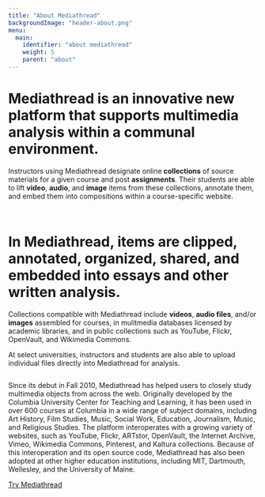 ```yaml
---
title: "About Mediathread"
backgroundImage: "header-about.png"
menu:
  main:
    identifier: "about mediathread"
    weight: 5
    parent: "about"
---
```

<div class="panels-flexible-row panels-flexible-row-mediathread_tour_page-6 clearfix 6row">
    <div class="inside panels-flexible-row-inside panels-flexible-row-mediathread_tour_page-6-inside clearfix">
    </div>
</div>
<div class="panels-flexible-row panels-flexible-row-mediathread_tour_page-5 clearfix 5row">
    <div class="inside panels-flexible-row-inside panels-flexible-row-mediathread_tour_page-5-inside clearfix">
        <div class="panels-flexible-column panels-flexible-column-mediathread_tour_page-8 panels-flexible-column-first 5row-1col">
            <div class="inside panels-flexible-column-inside panels-flexible-column-mediathread_tour_page-8-inside panels-flexible-column-inside-first">
                <div class="panels-flexible-region panels-flexible-region-mediathread_tour_page-row_5_col_1_ panels-flexible-region-first panels-flexible-region-last ">
                    <div class="inside panels-flexible-region-inside panels-flexible-region-mediathread_tour_page-row_5_col_1_-inside panels-flexible-region-inside-first panels-flexible-region-inside-last">
                        <div class="panel-pane pane-fieldable-panels-pane pane-fpid-29 pane-bundle-image" >
                            <div class="pane-content">
                                <div class="fieldable-panels-pane">
                                </div>
                            </div>
                        </div>
                    </div>
                </div>
            </div>
        </div>
        <div class="panels-flexible-column panels-flexible-column-mediathread_tour_page-9 panels-flexible-column-last 5row-2col">
            <div class="inside panels-flexible-column-inside panels-flexible-column-mediathread_tour_page-9-inside panels-flexible-column-inside-last">
                <div class="panels-flexible-region panels-flexible-region-mediathread_tour_page-row_5_col_2 panels-flexible-region-first panels-flexible-region-last ">
                    <div class="inside panels-flexible-region-inside panels-flexible-region-mediathread_tour_page-row_5_col_2-inside panels-flexible-region-inside-first panels-flexible-region-inside-last">
                        <div class="panel-pane pane-fieldable-panels-pane pane-fpid-15 pane-bundle-text" >
                            <div class="pane-content">
                                <div class="fieldable-panels-pane">
                                    <div class="field field-name-field-basic-text-text field-type-text-long field-label-hidden"><div class="field-items"><div class="field-item even"><h1>Mediathread is an innovative new platform that supports multimedia analysis within a communal environment.</h1></div></div></div></div>
                            </div>
                        </div>
                    </div>
                </div>
            </div>
        </div>
    </div>
</div>
<div class="panels-flexible-row panels-flexible-row-mediathread_tour_page-4 clearfix 4row">
    <div class="inside panels-flexible-row-inside panels-flexible-row-mediathread_tour_page-4-inside clearfix">
        <div class="panels-flexible-column panels-flexible-column-mediathread_tour_page-10 panels-flexible-column-first 4row-1col">
            <div class="inside panels-flexible-column-inside panels-flexible-column-mediathread_tour_page-10-inside panels-flexible-column-inside-first">
                <div class="panels-flexible-region panels-flexible-region-mediathread_tour_page-row_4_col_1 panels-flexible-region-first panels-flexible-region-last ">
                    <div class="inside panels-flexible-region-inside panels-flexible-region-mediathread_tour_page-row_4_col_1-inside panels-flexible-region-inside-first panels-flexible-region-inside-last">
                        <div class="panel-pane pane-fieldable-panels-pane pane-uuid-67715bab-fca7-4f8d-aa7f-ed7ded44e9a5 pane-bundle-text" >
                            <div class="pane-content">
                                <div class="fieldable-panels-pane">
                                    <div class="field field-name-field-basic-text-text field-type-text-long field-label-hidden"><div class="field-items"><div class="field-item even"><p>Instructors using Mediathread designate online<strong> collections</strong> of source materials for a given course and post <strong>assignments</strong>. Their students are able to lift <strong>video</strong>, <strong>audio</strong>, and <strong>image</strong> items from these collections, annotate them, and embed them into compositions within a course-specific website.</p>
                                            </div></div></div></div>
                            </div>
                        </div>
                    </div>
                </div>
            </div>
        </div>
        <div class="panels-flexible-column panels-flexible-column-mediathread_tour_page-11 panels-flexible-column-last 4row-2col">
            <div class="inside panels-flexible-column-inside panels-flexible-column-mediathread_tour_page-11-inside panels-flexible-column-inside-last">
                <div class="panels-flexible-region panels-flexible-region-mediathread_tour_page-row_4_col_2 panels-flexible-region-first panels-flexible-region-last ">
                    <div class="inside panels-flexible-region-inside panels-flexible-region-mediathread_tour_page-row_4_col_2-inside panels-flexible-region-inside-first panels-flexible-region-inside-last">
                        <div class="panel-pane pane-fieldable-panels-pane pane-fpid-16 pane-bundle-image" >
                            <div class="pane-content">
                                <div class="fieldable-panels-pane">
                                    <div class="field field-name-field-basic-image-caption field-type-text-with-summary field-label-hidden"><div class="field-items"><div class="field-item even"><p><img class="media-element file-default" src="/images/what-collect_0.png" alt="" title="" /></p>
                                            </div></div></div></div>
                            </div>
                        </div>
                    </div>
                </div>
            </div>
        </div>
    </div>
</div>
<div class="panels-flexible-row panels-flexible-row-mediathread_tour_page-3 clearfix 3row">
    <div class="inside panels-flexible-row-inside panels-flexible-row-mediathread_tour_page-3-inside clearfix">
        <div class="panels-flexible-column panels-flexible-column-mediathread_tour_page-12 panels-flexible-column-first 3row-1col">
            <div class="inside panels-flexible-column-inside panels-flexible-column-mediathread_tour_page-12-inside panels-flexible-column-inside-first">
                <div class="panels-flexible-region panels-flexible-region-mediathread_tour_page-3_row_1_col panels-flexible-region-first panels-flexible-region-last ">
                    <div class="inside panels-flexible-region-inside panels-flexible-region-mediathread_tour_page-3_row_1_col-inside panels-flexible-region-inside-first panels-flexible-region-inside-last">
                        <div class="panel-pane pane-fieldable-panels-pane pane-fpid-24 pane-bundle-image" >
                            <div class="pane-content">
                                <div class="fieldable-panels-pane">
                                    <div class="field field-name-field-basic-image-caption field-type-text-with-summary field-label-hidden"><div class="field-items"><div class="field-item even"><p><img class="media-element file-default" src="/images/what-selection.png" alt="" title="" /></p>
                                            </div></div></div></div>
                            </div>
                        </div>
                    </div>
                </div>
            </div>
        </div>
        <div class="panels-flexible-column panels-flexible-column-mediathread_tour_page-13 panels-flexible-column-last 3row-2col">
            <div class="inside panels-flexible-column-inside panels-flexible-column-mediathread_tour_page-13-inside panels-flexible-column-inside-last">
                <div class="panels-flexible-region panels-flexible-region-mediathread_tour_page-row_3_col_2 panels-flexible-region-first panels-flexible-region-last ">
                    <div class="inside panels-flexible-region-inside panels-flexible-region-mediathread_tour_page-row_3_col_2-inside panels-flexible-region-inside-first panels-flexible-region-inside-last">
                        <div class="panel-pane pane-fieldable-panels-pane pane-uuid-3b23ba45-084f-4074-bdde-107212b5f281 pane-bundle-text" >
                            <div class="pane-content">
                                <div class="fieldable-panels-pane">
                                    <div class="field field-name-field-basic-text-text field-type-text-long field-label-hidden"><div class="field-items"><div class="field-item even"><h1>In Mediathread, items are clipped, annotated, organized, shared, and embedded into essays and other written analysis.</h1>
                                            </div></div></div></div>
                            </div>
                        </div>
                    </div>
                </div>
            </div>
        </div>
    </div>
</div>
<div class="panels-flexible-row panels-flexible-row-mediathread_tour_page-2 clearfix 2row">
    <div class="inside panels-flexible-row-inside panels-flexible-row-mediathread_tour_page-2-inside clearfix">
        <div class="panels-flexible-column panels-flexible-column-mediathread_tour_page-14 panels-flexible-column-first 2row-1col">
            <div class="inside panels-flexible-column-inside panels-flexible-column-mediathread_tour_page-14-inside panels-flexible-column-inside-first">
                <div class="panels-flexible-region panels-flexible-region-mediathread_tour_page-row_2_col_1 panels-flexible-region-first panels-flexible-region-last ">
                    <div class="inside panels-flexible-region-inside panels-flexible-region-mediathread_tour_page-row_2_col_1-inside panels-flexible-region-inside-first panels-flexible-region-inside-last">
                        <div class="panel-pane pane-fieldable-panels-pane pane-uuid-65bee4df-2131-4581-921c-97f681bb779e pane-bundle-text" >
                            <div class="pane-content">
                                <div class="fieldable-panels-pane">
                                    <div class="field field-name-field-basic-text-text field-type-text-long field-label-hidden"><div class="field-items"><div class="field-item even"><p>Collections compatible with Mediathread include <strong>videos</strong>, <strong>audio files</strong>, and/or <strong>images</strong> assembled for courses, in mulitmedia databases licensed by academic libraries, and in public collections such as YouTube, Flickr, OpenVault, and Wikimedia Commons.</p>
                                                <p>At select universities, instructors and students are also able to upload individual files directly into Mediathread for analysis.</p>
                                            </div></div></div></div>
                            </div>
                        </div>
                    </div>
                </div>
            </div>
        </div>
        <div class="panels-flexible-column panels-flexible-column-mediathread_tour_page-15 panels-flexible-column-last 2row-2col">
            <div class="inside panels-flexible-column-inside panels-flexible-column-mediathread_tour_page-15-inside panels-flexible-column-inside-last">
                <div class="panels-flexible-region panels-flexible-region-mediathread_tour_page-row_2_col_2 panels-flexible-region-first panels-flexible-region-last ">
                    <div class="inside panels-flexible-region-inside panels-flexible-region-mediathread_tour_page-row_2_col_2-inside panels-flexible-region-inside-first panels-flexible-region-inside-last">
                        <div class="panel-pane pane-fieldable-panels-pane pane-fpid-28 pane-bundle-image" >
                            <div class="pane-content">
                                <div class="fieldable-panels-pane">
                                    <div class="field field-name-field-basic-image-caption field-type-text-with-summary field-label-hidden"><div class="field-items"><div class="field-item even"><p><img class="media-element file-default" src="/images/what-essay_0.png" alt="" title="" /></p>
                                            </div></div></div></div>
                            </div>
                        </div>
                    </div>
                </div>
            </div>
        </div>
    </div>
</div>
<div class="panels-flexible-row panels-flexible-row-mediathread_tour_page-1 panels-flexible-row-last clearfix 1row">
    <div class="inside panels-flexible-row-inside panels-flexible-row-mediathread_tour_page-1-inside panels-flexible-row-inside-last clearfix">
        <div class="panels-flexible-column panels-flexible-column-mediathread_tour_page-16 panels-flexible-column-first 1row-1col">
            <div class="inside panels-flexible-column-inside panels-flexible-column-mediathread_tour_page-16-inside panels-flexible-column-inside-first">
                <div class="panels-flexible-region panels-flexible-region-mediathread_tour_page-row_1_col_1 panels-flexible-region-first panels-flexible-region-last ">
                    <div class="inside panels-flexible-region-inside panels-flexible-region-mediathread_tour_page-row_1_col_1-inside panels-flexible-region-inside-first panels-flexible-region-inside-last">
                        <div class="panel-pane pane-fieldable-panels-pane pane-uuid-5c9af2ea-a5d1-4c2b-8b98-f21982717815 pane-bundle-text" >
                            <div class="pane-content">
                                <div class="fieldable-panels-pane">
                                    <div class="field field-name-field-basic-text-text field-type-text-long field-label-hidden"><div class="field-items"><div class="field-item even"><p>Since its debut in Fall 2010, Mediathread has helped users to closely study multimedia objects from across the web. Originally developed by the Columbia University Center for Teaching and Learning, it has been used in over 600 courses at Columbia in a wide range of subject domains, including Art History, Film Studies, Music, Social Work, Education, Journalism, Music, and Religious Studies. The platform interoperates with a growing variety of websites, such as YouTube, Flickr, ARTstor, OpenVault, the Internet Archive, Vimeo, Wikimedia Commons, Pinterest, and Kaltura collections. Because of this interoperation and its open source code, Mediathread has also been adopted at other higher education institutions, including MIT, Dartmouth, Wellesley, and the University of Maine.</p>
                                            </div></div></div></div>
                            </div>
                        </div>
                    </div>
                </div>
            </div>
        </div>
        <div class="panels-flexible-column panels-flexible-column-mediathread_tour_page-17 panels-flexible-column-last 1row-2col">
            <div class="inside panels-flexible-column-inside panels-flexible-column-mediathread_tour_page-17-inside panels-flexible-column-inside-last">
                <div class="panels-flexible-region panels-flexible-region-mediathread_tour_page-row_1_col_2 panels-flexible-region-first panels-flexible-region-last ">
                    <div class="inside panels-flexible-region-inside panels-flexible-region-mediathread_tour_page-row_1_col_2-inside panels-flexible-region-inside-first panels-flexible-region-inside-last">
                        <div class="panel-pane pane-custom pane-1 button-pane" >
                            <div class="pane-content">
                                <a href="/request-access" class="btn btn-lg btn-success">Try Mediathread</a>  </div>
                        </div>
                    </div>
                </div>
            </div>
        </div>
    </div>
</div>
